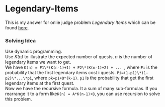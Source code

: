 # Legendary-Items
This is my answer for onlie judge problem  *Legendary Items* which can be found [here](http://hihocoder.com/problemset/problem/1489?sid=1078755).

### Solving Idea
Use dynamic programming.<br>
Use *K(n)* to illustrate the expected number of quests, *n* is the number of legendary items we want to get.<br>
We have `K(n) = P1\*(K(n-1)+1) + P2\*(K(n-1)+2) + ... `, where `Pi` is the probability that the first legendary items cost i quests. `Pi=(1-p1)\*(1-p2)\*...\*pi`, where `pk=p1+Q*(k-1)`. `p1` is the probability that get the first legendary items at the first quest.<br>
Now we have the recursive formula. It a sum of many sub-formulas. If you rearrange it to a form like`K(n) = A*K(n-1)+B`, you can use recursion to solve this problem.
